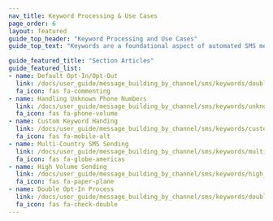 ```yaml
---
nav_title: Keyword Processing & Use Cases
page_order: 6
layout: featured
guide_top_header: "Keyword Processing and Use Cases"
guide_top_text: "Keywords are a foundational aspect of automated SMS messaging. With keywords, your users are able to message a preset list of single-word commands that do some type of action. For example, opting in and out of receiving SMS messages. With Braze, you also have the capability of setting custom keywords that can be leveraged for more marketing options. This topic will cover how Braze approaches Keyword Processing and Management, as well as some best practices."

guide_featured_title: "Section Articles"
guide_featured_list:
- name: Default Opt-In/Opt-Out
  link: /docs/user_guide/message_building_by_channel/sms/keywords/double_opt_in/
  fa_icon: fas fa-commenting
- name: Handling Unknown Phone Numbers
  link: /docs/user_guide/message_building_by_channel/sms/keywords/unknown_phone_numbers/
  fa_icon: fas fa-phone-volume
- name: Custom Keyword Handing
  link: /docs/user_guide/message_building_by_channel/sms/keywords/custom_keyword_handling/
  fa_icon: fas fa-mobile-alt
- name: Multi-Country SMS Sending
  link: /docs/user_guide/message_building_by_channel/sms/keywords/multi_country_sms_sending/
  fa_icon: fas fa-globe-americas
- name: High Volume Sending
  link: /docs/user_guide/message_building_by_channel/sms/keywords/high_volume_sending/
  fa_icon: fas fa-paper-plane
- name: Double Opt-In Process
  link: /docs/user_guide/message_building_by_channel/sms/keywords/double_opt_in/
  fa_icon: fas fa-check-double
---
```

<br><br>